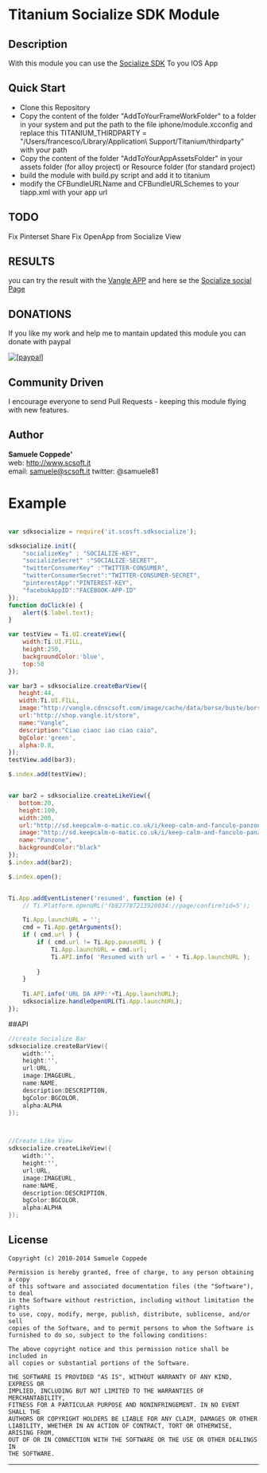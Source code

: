 # Titanium Socialize SDK Module

## Description

With this module you can use the [Socialize SDK](http://getsocialize.com) To you IOS App

## Quick Start
- Clone this Repository
- Copy the content of the folder "AddToYourFrameWorkFolder" to a folder in your system and put the path to the file iphone/module.xcconfig and replace this TITANIUM_THIRDPARTY = "/Users/francesco/Library/Application\ Support/Titanium/thirdparty" with your path
- Copy the content of the folder "AddToYourAppAssetsFolder" in your assets folder (for alloy project) or Resource folder (for standard project)
- build the module with build.py script and add it to titanium	
- modify the CFBundleURLName and CFBundleURLSchemes to your tiapp.xml with your app url
 

## TODO
Fix Pinterset Share
Fix OpenApp from Socialize View

## RESULTS

you can try  the result with the  [Vangle APP](https://itunes.apple.com/it/app/vangle-shop/id746300889?mt=8&uo=4) and here se the [Socialize social Page](http://besoci.al/yQgTT)

## DONATIONS

If you like my work and help me to mantain updated this module you can donate with paypal

<a href="https://www.paypal.com/cgi-bin/webscr?cmd=_donations&business=samuele%2ecoppede%40gmail%2ecom&lc=IT&item_name=Titanium%20SDK%20Socialize%20Module&no_note=0&currency_code=EUR&bn=PP%2dDonationsBF%3abtn_donateCC_LG%2egif%3aNonHostedGuest"><img src="https://www.paypalobjects.com/en_US/i/btn/btn_donate_SM.gif" alt="[paypal]" /></a>


## Community Driven

I encourage everyone to send Pull Requests - keeping this module flying with new features.


## Author

**Samuele Coppede'**  
web: http://www.scsoft.it  
email: samuele@scsoft.it
twitter: @samuele81



# Example 

```javascript

var sdksocialize = require('it.scosft.sdksocialize');

sdksocialize.init({
    "socializeKey" : "SOCIALIZE-KEY",
    "socializeSecret" :"SOCIALIZE-SECRET",
    "twitterConsumerKey" :"TWITTER-CONSUMER",
    "twitterConsumerSecret":"TWITTER-CONSUMER-SECRET",
    "pinterestApp":"PINTEREST-KEY",
    "facebokAppID":"FACEBOOK-APP-ID"
});
function doClick(e) {
    alert($.label.text);
}

var testView = Ti.UI.createView({
    width:Ti.UI.FILL,
    height:250,
    backgroundColor:'blue',
    top:50
});

var bar3 = sdksocialize.createBarView({
   height:44,
   width:Ti.UI.FILL,
   image:"http://vangle.cdnscsoft.com/image/cache/data/borse/buste/borsa-in-pelle-fiorita-390x390.jpg",
   url:"http://shop.vangle.it/store",
   name:"Vangle",
   description:"Ciao ciaoc iao ciao caio",
   bgColor:'green',
   alpha:0.8,
});
testView.add(bar3);

$.index.add(testView);


var bar2 = sdksocialize.createLikeView({
   bottom:20,
   height:100,
   width:200,
   url:"http://sd.keepcalm-o-matic.co.uk/i/keep-calm-and-fanculo-panzone-25.png",
   image:"http://sd.keepcalm-o-matic.co.uk/i/keep-calm-and-fanculo-panzone-25.png",
   name:"Panzone",
   backgroundColor:"black"
});
$.index.add(bar2);

$.index.open();


Ti.App.addEventListener('resumed', function (e) {
    // Ti.Platform.openURL('fb827787213920034://page/confirm?id=5');

    Ti.App.launchURL = '';
    cmd = Ti.App.getArguments();
    if ( cmd.url ) {
        if ( cmd.url != Ti.App.pauseURL ) {
            Ti.App.launchURL = cmd.url;
            Ti.API.info( 'Resumed with url = ' + Ti.App.launchURL );
           
        }
    }
   
    Ti.API.info('URL DA APP:'+Ti.App.launchURL);
    sdksocialize.handleOpenURL(Ti.App.launchURL);
});

```


##API


```objective-c
//create Socialize Bar
sdksocialize.createBarView({
	width:'',
	height:'',
	url:URL,
	image:IMAGEURL,
	name:NAME,
	description:DESCRIPTION,
	bgColor:BGCOLOR,
	alpha:ALPHA
});



//Create Like View
sdksocialize.createLikeView({
	width:'',
	height:'',
	url:URL,
	image:IMAGEURL,
	name:NAME,
	description:DESCRIPTION,
	bgColor:BGCOLOR,
	alpha:ALPHA	
});

```


## License


    Copyright (c) 2010-2014 Samuele Coppede

    Permission is hereby granted, free of charge, to any person obtaining a copy
    of this software and associated documentation files (the "Software"), to deal
    in the Software without restriction, including without limitation the rights
    to use, copy, modify, merge, publish, distribute, sublicense, and/or sell
    copies of the Software, and to permit persons to whom the Software is
    furnished to do so, subject to the following conditions:

    The above copyright notice and this permission notice shall be included in
    all copies or substantial portions of the Software.

    THE SOFTWARE IS PROVIDED "AS IS", WITHOUT WARRANTY OF ANY KIND, EXPRESS OR
    IMPLIED, INCLUDING BUT NOT LIMITED TO THE WARRANTIES OF MERCHANTABILITY,
    FITNESS FOR A PARTICULAR PURPOSE AND NONINFRINGEMENT. IN NO EVENT SHALL THE
    AUTHORS OR COPYRIGHT HOLDERS BE LIABLE FOR ANY CLAIM, DAMAGES OR OTHER
    LIABILITY, WHETHER IN AN ACTION OF CONTRACT, TORT OR OTHERWISE, ARISING FROM,
    OUT OF OR IN CONNECTION WITH THE SOFTWARE OR THE USE OR OTHER DEALINGS IN
    THE SOFTWARE.
    


------------------------------
